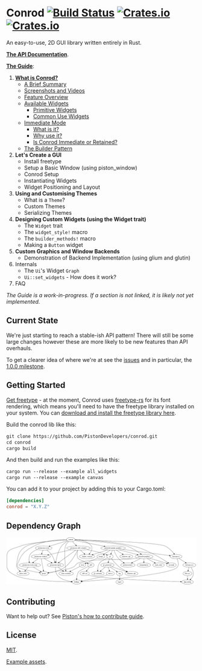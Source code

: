 # Conrod [![Build Status](https://travis-ci.org/PistonDevelopers/conrod.svg?branch=master)](https://travis-ci.org/PistonDevelopers/conrod) [![Crates.io](https://img.shields.io/crates/v/conrod.svg)](https://crates.io/crates/conrod) [![Crates.io](https://img.shields.io/crates/l/conrod.svg)](https://github.com/PistonDevelopers/conrod/blob/master/LICENSE)

An easy-to-use, 2D GUI library written entirely in Rust.

**[The API Documentation]**.

**[The Guide]**:

1. [**What is Conrod?**][1]
    - [A Brief Summary][1.1]
    - [Screenshots and Videos][1.2]
    - [Feature Overview][1.3]
    - [Available Widgets][1.4]
        - [Primitive Widgets][1.4.1]
        - [Common Use Widgets][1.4.2]
    - [Immediate Mode][1.5]
        - [What is it?][1.5.1]
        - [Why use it?][1.5.2]
        - [Is Conrod Immediate or Retained?][1.5.3]
    - [The Builder Pattern][1.6]
2. **Let's Create a GUI**
    - Install freetype
    - Setup a Basic Window (using piston_window)
    - Conrod Setup
    - Instantiating Widgets
    - Widget Positioning and Layout
3. **Using and Customising Themes**
    - What is a `Theme`?
    - Custom Themes
    - Serializing Themes
4. **Designing Custom Widgets (using the Widget trait)**
    - The `Widget` trait
    - The `widget_style!` macro
    - The `builder_methods!` macro
    - Making a `Button` widget
5. **Custom Graphics and Window Backends**
    - Demonstration of Backend Implementation (using glium and glutin)
6. Internals
    - The `Ui`'s Widget `Graph`
    - `Ui::set_widgets` - How does it work?
7. FAQ

*The Guide is a work-in-progress. If a section is not linked, it is likely not yet implemented.*


Current State
-------------

We're just starting to reach a stable-ish API pattern! There will still be some large changes however these are more likely to be new features than API overhauls.

To get a clearer idea of where we're at see the [issues] and in particular, the [1.0.0 milestone].


Getting Started
---------------

[Get freetype][freetype download] - at the moment, Conrod uses [freetype-rs] for its font rendering, which means you'll need to have the freetype library installed on your system. You can [download and install the freetype library here][freetype download].


Build the conrod lib like this:

```
git clone https://github.com/PistonDevelopers/conrod.git
cd conrod
cargo build
```

And then build and run the examples like this:

```
cargo run --release --example all_widgets
cargo run --release --example canvas
```

You can add it to your project by adding this to your Cargo.toml:

```toml
[dependencies]
conrod = "X.Y.Z"
```


Dependency Graph
----------------

![dependencies](./Cargo.png)


Contributing
------------

Want to help out? See [Piston's how to contribute guide][Contributing].


License
-------

[MIT].

[Example assets].


[The API Documentation]: http://docs.piston.rs/conrod/conrod/
[The Guide]: http://docs.piston.rs/conrod/conrod/guide/index.html

[1]:        http://docs.piston.rs/conrod/conrod/guide/chapter_1/index.html
[1.1]:      http://docs.piston.rs/conrod/conrod/guide/chapter_1/index.html#a-brief-history
[1.2]:      http://docs.piston.rs/conrod/conrod/guide/chapter_1/index.html#screenshots-and-videos
[1.3]:      http://docs.piston.rs/conrod/conrod/guide/chapter_1/index.html#feature-overview
[1.4]:      http://docs.piston.rs/conrod/conrod/guide/chapter_1/index.html#available-widgets
[1.4.1]:    http://docs.piston.rs/conrod/conrod/guide/chapter_1/index.html#primitive-widgets
[1.4.2]:    http://docs.piston.rs/conrod/conrod/guide/chapter_1/index.html#common-use-widgets
[1.5]:      http://docs.piston.rs/conrod/conrod/guide/chapter_1/index.html#immediate-mode
[1.5.1]:    http://docs.piston.rs/conrod/conrod/guide/chapter_1/index.html#what-is-it
[1.5.2]:    http://docs.piston.rs/conrod/conrod/guide/chapter_1/index.html#why-use-it
[1.5.3]:    http://docs.piston.rs/conrod/conrod/guide/chapter_1/index.html#is-conrod-immediate-or-retained
[1.6]:      http://docs.piston.rs/conrod/conrod/guide/chapter_1/index.html#the-builder-pattern


[issues]: https://github.com/PistonDevelopers/conrod/issues
[1.0.0 milestone]: https://github.com/PistonDevelopers/conrod/milestones/1.0.0

[freetype download]: http://www.freetype.org/download.html
[freetype-rs]: https://github.com/PistonDevelopers/freetype-rs

[Contributing]: https://github.com/PistonDevelopers/piston/blob/master/CONTRIBUTING.md

[MIT]: https://github.com/PistonDevelopers/conrod/blob/master/LICENSE
[Example assets]: https://github.com/PistonDevelopers/conrod/issues/319
